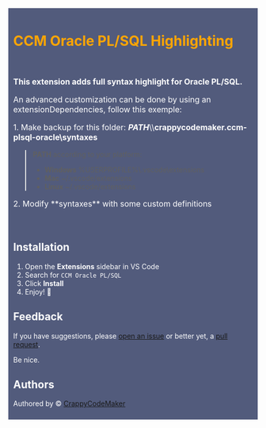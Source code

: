 <div style="background: #525B7C;"><div style="padding: 10px"><h1 style="font-weight: bold; color: orange">CCM Oracle PL/SQL Highlighting </h1></div></div>

<div style="background: #525B7C;"><div style="padding: 10px">
<p style="font-size: 16px; font-weight: bold; color: white">This extension adds full syntax highlight for Oracle PL/SQL.</p>
<p style="font-size: 16px; color: white;">
An advanced customization can be done by using an extensionDependencies, follow this exemple:
</p><p style="font-size: 16px; color: white;">
1. Make backup for this folder: <b><i>PATH</i></b>\\<b>crappycodemaker.ccm-plsql-oracle\syntaxes</b>

> <b>PATH</b> according to your platform:
>
> -   <b>Windows</b> %USERPROFILE%\\.vscode\extensions
> -   <b>Mac</b> ~/.vscode/extensions
> -   <b>Linux</b> ~/.vscode/extensions

</p><p style="font-size: 16px; color: white;">
2. Modify **syntaxes** with some custom definitions
</p></div></div>

 <div style="background: #525B7C;"><div style="padding: 10px;color: white">

## Installation

1. Open the **Extensions** sidebar in VS Code
1. Search for `CCM Oracle PL/SQL`
1. Click **Install**
1. Enjoy! 🎉

## Feedback

If you have suggestions, please [open an issue](https://github.com/CrappyCodeMaker/CCM-OraclePLSQL/issues) or better yet, a [pull request](https://github.com/CrappyCodeMaker/CCM-OraclePLSQL/pulls).

Be nice.

## Authors

Authored by © [CrappyCodeMaker](https://github.com/CrappyCodeMaker)

 </div></div>
